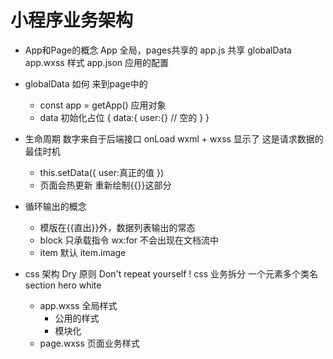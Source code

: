 # 小程序业务架构

- App和Page的概念
  App 全局，pages共享的
  app.js 共享 globalData
  app.wxss 样式
  app.json 应用的配置

- globalData 如何 来到page中的
  - const app = getApp()
    应用对象
  - data 初始化占位
  {
    data:{
      user:{} // 空的
    }
  }

- 生命周期
  数字来自于后端接口
  onLoad wxml + wxss 显示了
  这是请求数据的最佳时机
  - this.setData({
  user:真正的值
  })
  - 页面会热更新 重新绘制{{}}这部分


- 循环输出的概念 
  - 模版在{{直出}}外，数据列表输出的常态
  - block 只承载指令 wx:for
    不会出现在文档流中
  - item 默认
    item.image

- css 架构
  Dry 原则 Don't repeat yourself !
  css 业务拆分  一个元素多个类名
  section hero white
  - app.wxss 全局样式
    - 公用的样式
    - 模块化
  - page.wxss 页面业务样式